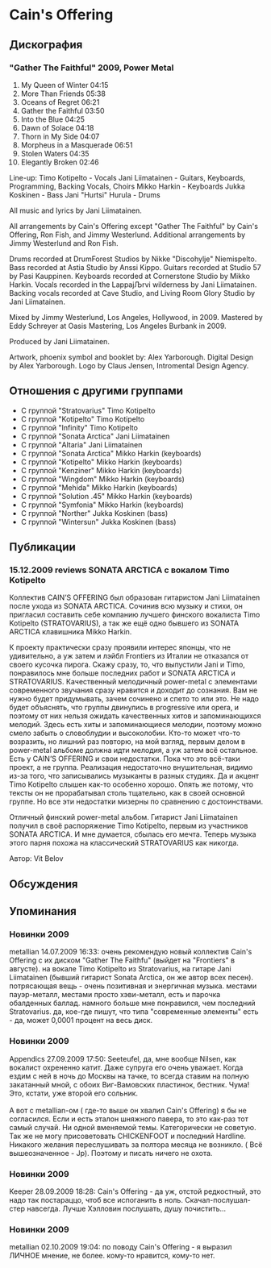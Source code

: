 # Cain's Offering



## Дискография

### "Gather The Faithful" 2009, Power Metal

1. My Queen of Winter 04:15
2. More Than Friends 05:38 
3. Oceans of Regret 06:21
4. Gather the Faithful 03:50  
5. Into the Blue 04:25 
6. Dawn of Solace 04:18
7. Thorn in My Side 04:07
8. Morpheus in a Masquerade 06:51
9. Stolen Waters 04:35  
10. Elegantly Broken 02:46 


Line-up:
Timo Kotipelto - Vocals
Jani Liimatainen - Guitars, Keyboards, Programming, Backing Vocals, Choirs
Mikko Harkin - Keyboards
Jukka Koskinen - Bass
Jani "Hurtsi" Hurula - Drums

All music and lyrics by Jani Liimatainen.

All arrangements by Cain's Offering except "Gather The Faithful" by Cain's Offering, Ron Fish, and Jimmy Westerlund. Additional arrangements by Jimmy Westerlund and Ron Fish.

Drums recorded at DrumForest Studios by Nikke "Discohylje" Niemispelto.
Bass recorded at Astia Studio by Anssi Kippo.
Guitars recorded at Studio 57 by Pasi Kauppinen.
Keyboards recorded at Cornerstone Studio by Mikko Harkin.
Vocals recorded in the LappajЉrvi wilderness by Jani Liimatainen.
Backing vocals recorded at Cave Studio, and Living Room Glory Studio by Jani Liimatainen.

Mixed by Jimmy Westerlund, Los Angeles, Hollywood, in 2009.
Mastered by Eddy Schreyer at Oasis Mastering, Los Angeles Burbank in 2009.

Produced by Jani Liimatainen.

Artwork, phoenix symbol and booklet by: Alex Yarborough.
Digital Design by Alex Yarborough.
Logo by Claus Jensen, Intromental Design Agency.



## Отношения с другими группами

* C группой "Stratovarius" Timo Kotipelto
* C группой "Kotipelto" Timo Kotipelto
* C группой "Infinity" Timo Kotipelto
* C группой "Sonata Arctica" Jani Liimatainen
* C группой "Altaria" Jani Liimatainen
* C группой "Sonata Arctica" Mikko Harkin (keyboards)
* C группой "Kotipelto" Mikko Harkin (keyboards)
* C группой "Kenziner" Mikko Harkin (keyboards)
* C группой "Wingdom" Mikko Harkin (keyboards)
* C группой "Mehida" Mikko Harkin (keyboards)
* C группой "Solution .45" Mikko Harkin (keyboards)
* C группой "Symfonia" Mikko Harkin (keyboards)
* C группой "Norther" Jukka Koskinen (bass)
* C группой "Wintersun" Jukka Koskinen (bass)

## Публикации

### 15.12.2009 reviews SONATA ARCTICA с вокалом Timo Kotipelto

<P>Коллектив CAIN’S OFFERING был образован гитаристом Jani Liimatainen после ухода из SONATA ARCTICA. Сочинив всю музыку и стихи, он пригласил составить себе компанию лучшего финского вокалиста Timo Kotipelto (STRATOVARIUS), а так же ещё одно бывшего из SONATA ARCTICA клавишника Mikko Harkin.</P>
<P>К проекту практически сразу проявили интерес японцы, что не удивительно, а уж затем и лэйбл Frontiers из Италии не отказался от своего кусочка пирога. Скажу сразу, то, что выпустили Jani и Timo, понравилось мне больше последних работ и SONATA ARCTICA и STRATOVARIUS. Качественный мелодичный power-metal с элементами современного звучания сразу нравится и доходит до сознания. Вам не нужно будет придумывать, зачем сочинено и спето то или это. Не надо будет объяснять, что группы двинулись в progressive или opera, и поэтому от них нельзя ожидать качественных хитов и запоминающихся мелодий. Здесь есть хиты и запоминающиеся мелодии, поэтому можно смело забыть о словоблудии и высоколобии. Кто-то может что-то возразить, но лишний раз повторю, на мой взгляд, первым делом в power-metal альбоме должна идти мелодия, а уж затем всё остальное. Есть у CAIN’S OFFERING и свои недостатки. Пока что это всё-таки проект, а не группа. Реализация недостаточно внушительная, видимо из-за того, что записывались музыканты в разных студиях. Да и акцент Timo Kotipelto слышен как-то особенно хорошо. Опять же потому, что тексты он не прорабатывал столь тщательно, как в своей основной группе. Но все эти недостатки мизерны по сравнению с достоинствами.</P>
<P>Отличный финский power-metal альбом. Гитарист Jani Liimatainen получил в своё распоряжение Timo Kotipelto, первым из участников SONATA ARCTICA. И мне думается, сбылась его мечта. Теперь музыка этого парня похожа на классический STRATOVARIUS как никогда.</P>
Автор: Vit Belov


## Обсуждения


## Упоминания

### Новинки 2009

metallian 14.07.2009 16:33:
очень рекомендую новый коллектив Cain's Offering с их диском "Gather The Faithfu" (выйдет на "Frontiers" в августе). на вокале Timo Kotipelto из Stratovarius, на гитаре Jani Liimatainen (бывший гитарист Sonata Arctica, он же автор всех песен). потрясающая вещь - очень позитивная и энергичная музыка. местами пауэр-металл, местами просто хэви-металл, есть и парочка обалденных баллад. намного больше мне понравился, чем последний Stratovarius. да, кое-где пишут, что типа "современные элементы" есть - да, может 0,0001 процент на весь диск.

### Новинки 2009

Appendics 27.09.2009 17:50:
Seeteufel, да, мне вообще Nilsen, как вокалист охрененно катит. Даже супруга его очень уважает. Когда ездим с ней в ночь до Москвы на тачке, то всегда ставим на полную закатанный мной, с обоих Виг-Вамовских пластинок, бестник. Чума! <BR>Это, кстати, уже второй его сольник.<BR><BR>А вот с metallian-ом ( где-то выше он хвалил Cain's Offering) я бы не согласился. Если и есть эталон шняжного павера, то это как-раз тот самый случай. Ни одной вменяемой темы. Категорически не советую. Так же не могу присоветовать CHICKENFOOT и последний Hardline. Никакого желания переслушивать за полтора месяца не возникло. ( Всё вышеозначенное - Jp). Поэтому и писать ничего не охота.

### Новинки 2009

Keeper 28.09.2009 18:28:
Cain's Offering - да уж, отстой редкостный, это надо так постараццо, чтоб все испоганить в ноль. Скачал-послушал-стер навсегда. Лучше Хэлловин послушать, душу почистить...

### Новинки 2009

metallian 02.10.2009 19:04:
по поводу Cain's Offering - я выразил ЛИЧНОЕ мнение, не более. кому-то нравится, кому-то нет.

